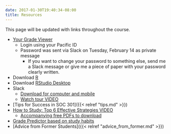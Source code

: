 ```yaml
---
date: 2017-01-30T19:40:34-08:00
title: Resources
---
```


This page will be updated with links throughout the course.

- [Your Grade Viewer](https://ismay.shinyapps.io/soc301_grades/)
  - Login using your Pacific ID
  - Password was sent via Slack on Tuesday, February 14 as private message
    - If you want to change your password to something else, send me a Slack message or give me a piece of paper
        with your password clearly written.
- Download [R](https://cran.r-project.org/)
- Download [RStudio Desktop](https://www.rstudio.com/products/rstudio/download/)        
- Slack
  - [Download for computer and mobile](https://slack.com/downloads/)
  - [Watch tour VIDEO](https://slack.com/is)
- [Tips for Success in SOC 301]({{< relref "tips.md" >}})
- [How to Study: Top 6 Effective Strategies VIDEO](https://www.youtube.com/watch?v=CPxSzxylRCI)
    - [Accompanying free PDFs to download](http://www.learningscientists.org/posters)
- [Grade Predictor based on study habits](../img/studentlearn.jpg)
- [Advice from Former Students]({{< relref "advice_from_former.md" >}})